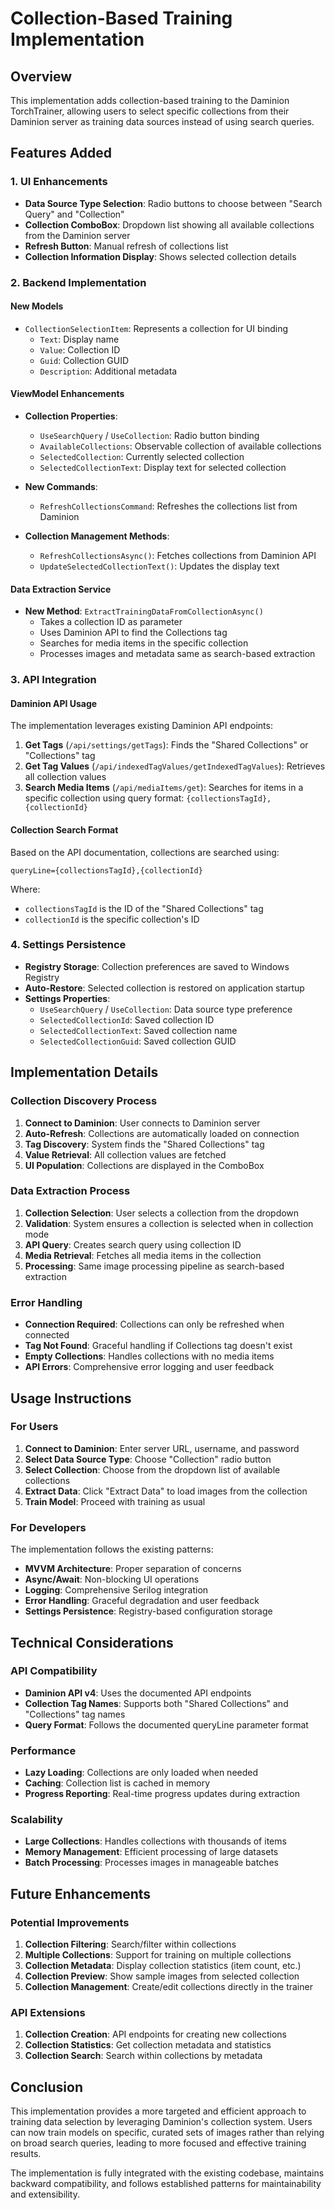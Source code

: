 # Collection-Based Training Implementation

## Overview

This implementation adds collection-based training to the Daminion TorchTrainer, allowing users to select specific collections from their Daminion server as training data sources instead of using search queries.

## Features Added

### 1. UI Enhancements
- **Data Source Type Selection**: Radio buttons to choose between "Search Query" and "Collection"
- **Collection ComboBox**: Dropdown list showing all available collections from the Daminion server
- **Refresh Button**: Manual refresh of collections list
- **Collection Information Display**: Shows selected collection details

### 2. Backend Implementation

#### New Models
- `CollectionSelectionItem`: Represents a collection for UI binding
  - `Text`: Display name
  - `Value`: Collection ID
  - `Guid`: Collection GUID
  - `Description`: Additional metadata

#### ViewModel Enhancements
- **Collection Properties**:
  - `UseSearchQuery` / `UseCollection`: Radio button binding
  - `AvailableCollections`: Observable collection of available collections
  - `SelectedCollection`: Currently selected collection
  - `SelectedCollectionText`: Display text for selected collection

- **New Commands**:
  - `RefreshCollectionsCommand`: Refreshes the collections list from Daminion

- **Collection Management Methods**:
  - `RefreshCollectionsAsync()`: Fetches collections from Daminion API
  - `UpdateSelectedCollectionText()`: Updates the display text

#### Data Extraction Service
- **New Method**: `ExtractTrainingDataFromCollectionAsync()`
  - Takes a collection ID as parameter
  - Uses Daminion API to find the Collections tag
  - Searches for media items in the specific collection
  - Processes images and metadata same as search-based extraction

### 3. API Integration

#### Daminion API Usage
The implementation leverages existing Daminion API endpoints:

1. **Get Tags** (`/api/settings/getTags`): Finds the "Shared Collections" or "Collections" tag
2. **Get Tag Values** (`/api/indexedTagValues/getIndexedTagValues`): Retrieves all collection values
3. **Search Media Items** (`/api/mediaItems/get`): Searches for items in a specific collection using query format: `{collectionsTagId},{collectionId}`

#### Collection Search Format
Based on the API documentation, collections are searched using:
```
queryLine={collectionsTagId},{collectionId}
```

Where:
- `collectionsTagId` is the ID of the "Shared Collections" tag
- `collectionId` is the specific collection's ID

### 4. Settings Persistence
- **Registry Storage**: Collection preferences are saved to Windows Registry
- **Auto-Restore**: Selected collection is restored on application startup
- **Settings Properties**:
  - `UseSearchQuery` / `UseCollection`: Data source type preference
  - `SelectedCollectionId`: Saved collection ID
  - `SelectedCollectionText`: Saved collection name
  - `SelectedCollectionGuid`: Saved collection GUID

## Implementation Details

### Collection Discovery Process
1. **Connect to Daminion**: User connects to Daminion server
2. **Auto-Refresh**: Collections are automatically loaded on connection
3. **Tag Discovery**: System finds the "Shared Collections" tag
4. **Value Retrieval**: All collection values are fetched
5. **UI Population**: Collections are displayed in the ComboBox

### Data Extraction Process
1. **Collection Selection**: User selects a collection from the dropdown
2. **Validation**: System ensures a collection is selected when in collection mode
3. **API Query**: Creates search query using collection ID
4. **Media Retrieval**: Fetches all media items in the collection
5. **Processing**: Same image processing pipeline as search-based extraction

### Error Handling
- **Connection Required**: Collections can only be refreshed when connected
- **Tag Not Found**: Graceful handling if Collections tag doesn't exist
- **Empty Collections**: Handles collections with no media items
- **API Errors**: Comprehensive error logging and user feedback

## Usage Instructions

### For Users
1. **Connect to Daminion**: Enter server URL, username, and password
2. **Select Data Source Type**: Choose "Collection" radio button
3. **Select Collection**: Choose from the dropdown list of available collections
4. **Extract Data**: Click "Extract Data" to load images from the collection
5. **Train Model**: Proceed with training as usual

### For Developers
The implementation follows the existing patterns:
- **MVVM Architecture**: Proper separation of concerns
- **Async/Await**: Non-blocking UI operations
- **Logging**: Comprehensive Serilog integration
- **Error Handling**: Graceful degradation and user feedback
- **Settings Persistence**: Registry-based configuration storage

## Technical Considerations

### API Compatibility
- **Daminion API v4**: Uses the documented API endpoints
- **Collection Tag Names**: Supports both "Shared Collections" and "Collections" tag names
- **Query Format**: Follows the documented queryLine parameter format

### Performance
- **Lazy Loading**: Collections are only loaded when needed
- **Caching**: Collection list is cached in memory
- **Progress Reporting**: Real-time progress updates during extraction

### Scalability
- **Large Collections**: Handles collections with thousands of items
- **Memory Management**: Efficient processing of large datasets
- **Batch Processing**: Processes images in manageable batches

## Future Enhancements

### Potential Improvements
1. **Collection Filtering**: Search/filter within collections
2. **Multiple Collections**: Support for training on multiple collections
3. **Collection Metadata**: Display collection statistics (item count, etc.)
4. **Collection Preview**: Show sample images from selected collection
5. **Collection Management**: Create/edit collections directly in the trainer

### API Extensions
1. **Collection Creation**: API endpoints for creating new collections
2. **Collection Statistics**: Get collection metadata and statistics
3. **Collection Search**: Search within collections by metadata

## Conclusion

This implementation provides a more targeted and efficient approach to training data selection by leveraging Daminion's collection system. Users can now train models on specific, curated sets of images rather than relying on broad search queries, leading to more focused and effective training results.

The implementation is fully integrated with the existing codebase, maintains backward compatibility, and follows established patterns for maintainability and extensibility.
